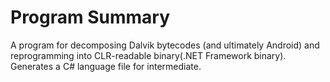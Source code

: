 # Program Summary #
A program for decomposing Dalvik bytecodes (and ultimately Android) and reprogramming into CLR-readable binary(.NET Framework binary). Generates a C# language file for intermediate.